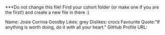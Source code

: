 ***Do not change this file! Find your cohort folder (or make one if you are the first!) and create a new file in there :)

Name: Josie Corrina Goodby
Likes: grey
Dislikes: crocs
Favourite Quote:"If anything is worth doing, do it with all your heart."
GitHub Profile URL:
